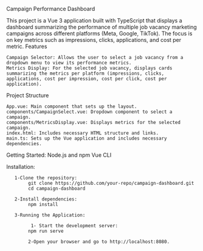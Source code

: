 Campaign Performance Dashboard

This project is a Vue 3 application built with TypeScript that displays a dashboard summarizing the performance of multiple job vacancy marketing campaigns across different platforms (Meta, Google, TikTok). The focus is on key metrics such as impressions, clicks, applications, and cost per metric.
Features

    Campaign Selector: Allows the user to select a job vacancy from a dropdown menu to view its performance metrics.
    Metrics Display: For the selected job vacancy, displays cards summarizing the metrics per platform (impressions, clicks, applications, cost per impression, cost per click, cost per application).

Project Structure

    App.vue: Main component that sets up the layout.
    components/CampaignSelect.vue: Dropdown component to select a campaign.
    components/MetricsDisplay.vue: Displays metrics for the selected campaign.
    index.html: Includes necessary HTML structure and links.
    main.ts: Sets up the Vue application and includes necessary dependencies.

Getting Started:
    Node.js and npm
    Vue CLI

Installation:

       1-Clone the repository:
            git clone https://github.com/your-repo/campaign-dashboard.git
            cd campaign-dashboard
    
       2-Install dependencies:
            npm install
    
       3-Running the Application:
        
             1- Start the development server:
            npm run serve
        
            2-Open your browser and go to http://localhost:8080.
    
